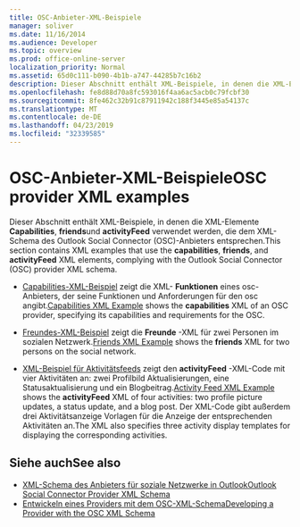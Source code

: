 ```yaml
---
title: OSC-Anbieter-XML-Beispiele
manager: soliver
ms.date: 11/16/2014
ms.audience: Developer
ms.topic: overview
ms.prod: office-online-server
localization_priority: Normal
ms.assetid: 65d0c111-b090-4b1b-a747-44285b7c16b2
description: Dieser Abschnitt enthält XML-Beispiele, in denen die XML-Elemente capabilities, friends und activityFeed verwendet werden, die dem XML-Schema des Outlook Social Connector (OSC)-Anbieters entsprechen.
ms.openlocfilehash: fe8d88d70a8fc593016f4aa6ac5acb0c79fcbf30
ms.sourcegitcommit: 8fe462c32b91c87911942c188f3445e85a54137c
ms.translationtype: MT
ms.contentlocale: de-DE
ms.lasthandoff: 04/23/2019
ms.locfileid: "32339585"
---
```

# <a name="osc-provider-xml-examples"></a><span data-ttu-id="5990b-103">OSC-Anbieter-XML-Beispiele</span><span class="sxs-lookup"><span data-stu-id="5990b-103">OSC provider XML examples</span></span>

<span data-ttu-id="5990b-104">Dieser Abschnitt enthält XML-Beispiele, in denen die XML-Elemente **Capabilities**, **friends**und **activityFeed** verwendet werden, die dem XML-Schema des Outlook Social Connector (OSC)-Anbieters entsprechen.</span><span class="sxs-lookup"><span data-stu-id="5990b-104">This section contains XML examples that use the **capabilities**, **friends**, and **activityFeed** XML elements, complying with the Outlook Social Connector (OSC) provider XML schema.</span></span> 
  
- <span data-ttu-id="5990b-105">[Capabilities-XML-Beispiel](capabilities-xml-example.md) zeigt die XML- **Funktionen** eines osc-Anbieters, der seine Funktionen und Anforderungen für den osc angibt.</span><span class="sxs-lookup"><span data-stu-id="5990b-105">[Capabilities XML Example](capabilities-xml-example.md) shows the **capabilities** XML of an OSC provider, specifying its capabilities and requirements for the OSC.</span></span> 
    
- <span data-ttu-id="5990b-106">[Freundes-XML-Beispiel](friends-xml-example.md) zeigt die **Freunde** -XML für zwei Personen im sozialen Netzwerk.</span><span class="sxs-lookup"><span data-stu-id="5990b-106">[Friends XML Example](friends-xml-example.md) shows the **friends** XML for two persons on the social network.</span></span> 
    
- <span data-ttu-id="5990b-107">[XML-Beispiel für Aktivitätsfeeds](activity-feed-xml-example.md) zeigt den **activityFeed** -XML-Code mit vier Aktivitäten an: zwei Profilbild Aktualisierungen, eine Statusaktualisierung und ein Blogbeitrag.</span><span class="sxs-lookup"><span data-stu-id="5990b-107">[Activity Feed XML Example](activity-feed-xml-example.md) shows the **activityFeed** XML of four activities: two profile picture updates, a status update, and a blog post.</span></span> <span data-ttu-id="5990b-108">Der XML-Code gibt außerdem drei Aktivitätsanzeige Vorlagen für die Anzeige der entsprechenden Aktivitäten an.</span><span class="sxs-lookup"><span data-stu-id="5990b-108">The XML also specifies three activity display templates for displaying the corresponding activities.</span></span> 
    
## <a name="see-also"></a><span data-ttu-id="5990b-109">Siehe auch</span><span class="sxs-lookup"><span data-stu-id="5990b-109">See also</span></span>

- [<span data-ttu-id="5990b-110">XML-Schema des Anbieters für soziale Netzwerke in Outlook</span><span class="sxs-lookup"><span data-stu-id="5990b-110">Outlook Social Connector Provider XML Schema</span></span>](outlook-social-connector-provider-xml-schema.md)
- [<span data-ttu-id="5990b-111">Entwickeln eines Providers mit dem OSC-XML-Schema</span><span class="sxs-lookup"><span data-stu-id="5990b-111">Developing a Provider with the OSC XML Schema</span></span>](developing-a-provider-with-the-osc-xml-schema.md)

